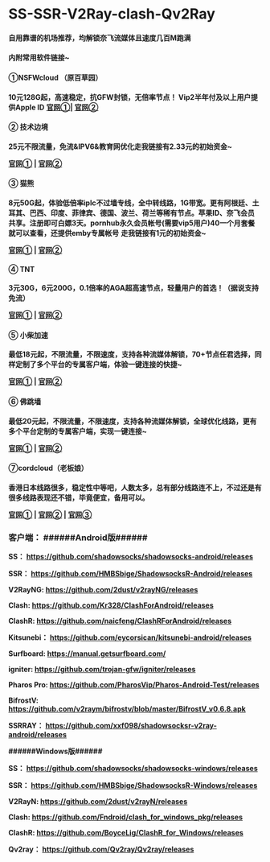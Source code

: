 #    **SS-SSR-V2Ray-clash-Qv2Ray**



####    自用靠谱的机场推荐，均解锁奈飞流媒体且速度几百M跑满

####    内附常用软件链接~



####   **①NSFWcloud （原百草园）**

 **10元128G起，高速稳定，抗GFW封锁，无倍率节点！ Vip2半年付及以上用户提供Apple ID**
**[官网①](https://bit.ly/3iqW4Wf)|  [官网②](https://nsfwcloud.com/auth/register?code=ym7L)**

####   **② 技术边境**

 **25元不限流量，免流&IPV6&教育网优化走我链接有2.33元的初始资金~**

  **[官网①](https://www.techonboard.tech/auth/register?code=Y8TD)  |  [官网②](https://bit.ly/33meDEA)**

####   **③ 猫熊**

**8元50G起，体验低倍率iplc不过墙专线，全中转线路，1G带宽。更有阿根廷、土耳其、巴西、印度、菲律宾、德国、波兰、荷兰等稀有节点。苹果ID、奈飞会员共享。注册即可白嫖3天。pornhub永久会员帐号(需要vip5用户)40一个月套餐就可以查看，还提供emby专属帐号**
**走我链接有1元的初始资金~**

**[官网①](https://www.techonboard.tech/auth/register?code=Y8TD)   |   [官网②](https://bit.ly/3dPQAmo)**

####    **④ TNT**

 **3元30G，6元200G，0.1倍率的AGA超高速节点，轻量用户的首选！（据说支持免流）**

  **[官网①](https://tntv2.xyz/auth/register?code=z6fT)  |  [官网②](https://bit.ly/2FgqcoV)**

####   **⑤ 小柴加速**

 **最低18元起，不限流量，不限速度，支持各种流媒体解锁，70+节点任君选择，同样定制了多个平台的专属客户端，体验一键连接的快捷~**

   **[官网①](https://admin.dogvpn.me/auth/register?code=umb4)   |   [官网②](https://bit.ly/3pquHPY)**

#### **⑥ 佛跳墙**

 **最低20元起，不限流量，不限速度，支持各种流媒体解锁，全球优化线路，更有多个平台定制的专属客户端，实现一键连接~**

  **[官网①](https://admin.ftq.services/auth/register?code=Wts2)  |  [官网②](https://bit.ly/3kfF1GI)**

#### **⑦cordcloud（老板娘）**

**香港日本线路很多，稳定性中等吧，人数太多，总有部分线路连不上，不过还是有很多线路表现还不错，毕竟便宜，备用可以。**

  **[官网①](https://www.cordcloud.biz/auth/register1?code=Wrf5S9nVY14AbmjMohWfwx7QVDSKqLIA)  |  [官网②](https://www.cordcloud.biz/auth/register1?code=eUi1DSFLaAnbhsiJMCKLXtpSpfw1gcrB)  |  [官网③](https://www.cordcloud.biz/auth/register1?code=ZQWMz75N9cY5W3CSvh3VA8MWTCNbmBdh)**  



### **客户端： ######Android版######**

**SS： https://github.com/shadowsocks/shadowsocks-android/releases**

**SSR： https://github.com/HMBSbige/ShadowsocksR-Android/releases**

**V2RayNG: https://github.com/2dust/v2rayNG/releases**

**Clash: https://github.com/Kr328/ClashForAndroid/releases**

**ClashR: https://github.com/naicfeng/ClashRForAndroid/releases**

**Kitsunebi： https://github.com/eycorsican/kitsunebi-android/releases**

**Surfboard: https://manual.getsurfboard.com/**

**igniter: https://github.com/trojan-gfw/igniter/releases**

**Pharos Pro: https://github.com/PharosVip/Pharos-Android-Test/releases**

**BifrostV: https://github.com/v2raym/bifrostv/blob/master/BifrostV_v0.6.8.apk**

**SSRRAY： https://github.com/xxf098/shadowsocksr-v2ray-android/releases**

**\######Windows版######**

**SS： https://github.com/shadowsocks/shadowsocks-windows/releases**

**SSR： https://github.com/HMBSbige/ShadowsocksR-Windows/releases**

**V2RayN: https://github.com/2dust/v2rayN/releases**

**Clash: https://github.com/Fndroid/clash_for_windows_pkg/releases**

**ClashR: https://github.com/BoyceLig/ClashR_for_Windows/releases**

**Qv2ray： https://github.com/Qv2ray/Qv2ray/releases**
